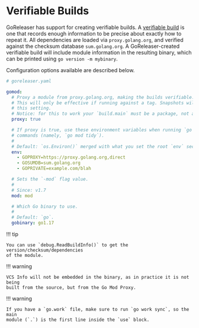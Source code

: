 # Verifiable Builds

GoReleaser has support for creating verifiable builds. A [verifiable build][vgo]
is one that records enough information to be precise about exactly how to repeat
it. All dependencies are loaded via `proxy.golang.org`, and verified against the
checksum database `sum.golang.org`. A GoReleaser-created verifiable build will
include module information in the resulting binary, which can be printed using
`go version -m mybinary`.

Configuration options available are described below.

```yaml
# goreleaser.yaml

gomod:
  # Proxy a module from proxy.golang.org, making the builds verifiable.
  # This will only be effective if running against a tag. Snapshots will ignore
  # this setting.
  # Notice: for this to work your `build.main` must be a package, not a `.go` file.
  proxy: true

  # If proxy is true, use these environment variables when running `go mod`
  # commands (namely, `go mod tidy`).
  #
  # Default: `os.Environ()` merged with what you set the root `env` section.
  env:
    - GOPROXY=https://proxy.golang.org,direct
    - GOSUMDB=sum.golang.org
    - GOPRIVATE=example.com/blah

  # Sets the `-mod` flag value.
  #
  # Since: v1.7
  mod: mod

  # Which Go binary to use.
  #
  # Default: `go`.
  gobinary: go1.17
```

!!! tip

    You can use `debug.ReadBuildInfo()` to get the version/checksum/dependencies
    of the module.

!!! warning

    VCS Info will not be embedded in the binary, as in practice it is not being
    built from the source, but from the Go Mod Proxy.

!!! warning 

    If you have a `go.work` file, make sure to run `go work sync`, so the main
    module (`.`) is the first line inside the `use` block.

[vgo]: https://research.swtch.com/vgo-repro
